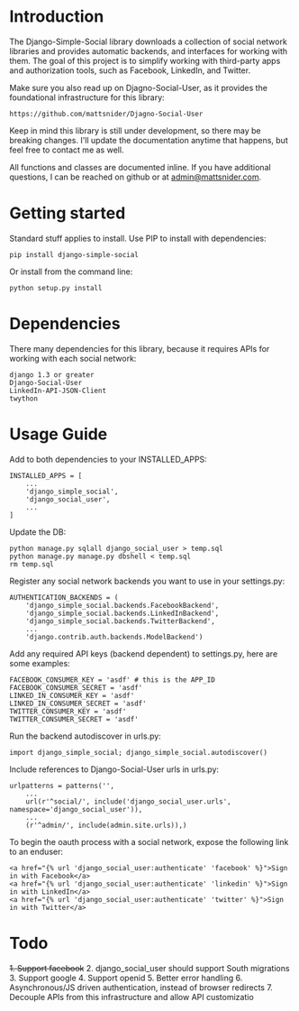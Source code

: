 Introduction
============

The Django-Simple-Social library downloads a collection of social network libraries and
provides automatic backends, and interfaces for working with them. The goal of this project is to simplify working with third-party apps and authorization tools, such as Facebook, LinkedIn, and Twitter.

Make sure you also read up on Djagno-Social-User, as it provides the foundational infrastructure for this library:

    https://github.com/mattsnider/Djagno-Social-User

Keep in mind this library is still under development, so there may be breaking changes. I'll update the documentation anytime that happens, but feel free to contact me as well.

All functions and classes are documented inline. If you have additional questions, I can be reached on github or at admin@mattsnider.com.

Getting started
===============

Standard stuff applies to install. Use PIP to install with dependencies:

    pip install django-simple-social

Or install from the command line:

    python setup.py install

Dependencies
============

There many dependencies for this library, because it requires APIs for working with each social network:

    django 1.3 or greater
    Django-Social-User
    LinkedIn-API-JSON-Client
    twython

Usage Guide
===========

Add to both dependencies to your INSTALLED_APPS:

    INSTALLED_APPS = [
        ...
        'django_simple_social',
        'django_social_user',
        ...
    ]
    
Update the DB:

    python manage.py sqlall django_social_user > temp.sql
    python manage.py manage.py dbshell < temp.sql
    rm temp.sql

Register any social network backends you want to use in your settings.py:

    AUTHENTICATION_BACKENDS = (
        'django_simple_social.backends.FacebookBackend',
        'django_simple_social.backends.LinkedInBackend',
        'django_simple_social.backends.TwitterBackend',
        ...
        'django.contrib.auth.backends.ModelBackend')

Add any required API keys (backend dependent) to settings.py, here are some examples:

    FACEBOOK_CONSUMER_KEY = 'asdf' # this is the APP_ID
    FACEBOOK_CONSUMER_SECRET = 'asdf'
    LINKED_IN_CONSUMER_KEY = 'asdf'
    LINKED_IN_CONSUMER_SECRET = 'asdf'
    TWITTER_CONSUMER_KEY = 'asdf'
    TWITTER_CONSUMER_SECRET = 'asdf'

Run the backend autodiscover in urls.py:

    import django_simple_social; django_simple_social.autodiscover()

Include references to Django-Social-User urls in urls.py:

    urlpatterns = patterns('',
        ...
        url(r'^social/', include('django_social_user.urls', namespace='django_social_user')),
        ...
        (r'^admin/', include(admin.site.urls)),)

To begin the oauth process with a social network, expose the following link to an enduser:

    <a href="{% url 'django_social_user:authenticate' 'facebook' %}">Sign in with Facebook</a>
    <a href="{% url 'django_social_user:authenticate' 'linkedin' %}">Sign in with LinkedIn</a>
    <a href="{% url 'django_social_user:authenticate' 'twitter' %}">Sign in with Twitter</a>

Todo
====

~~1. Support facebook~~
2. django_social_user should support South migrations
3. Support google
4. Support openid
5. Better error handling
6. Asynchronous/JS driven authentication, instead of browser redirects
7. Decouple APIs from this infrastructure and allow API customizatio

